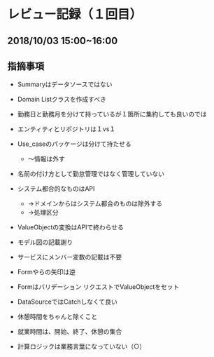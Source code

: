 # レビュー記録（１回目）

## 2018/10/03 15:00~16:00

## 指摘事項
- Summaryはデータソースではない

- Domain Listクラスを作成すべき

- 勤務日と勤務月を分けて持っているが１箇所に集約しても良いのでは

- エンティティとリポジトリは１vs１

- Use_caseのパッケージは分けて持たせる
    - 〜情報は外す

- 名前の付け方として勤怠管理ではなく管理していない

- システム都合的なものはAPI
    - →ドメインからはシステム都合のものは除外する
    - →処理区分

- ValueObjectの変換はAPIで終わらせる

- モデル図の記載謝り

- サービスにメンバー変数の記載は不要

- Formやらの矢印は逆

- Formはバリデーション
    リクエストでValueObjectをセット

- DataSourceではCatchしなくて良い

- 休憩時間をちゃんと除くこと

- 就業時間は、開始、終了、休憩の集合

- 計算ロジックは業務言葉になっていない（○︎）




